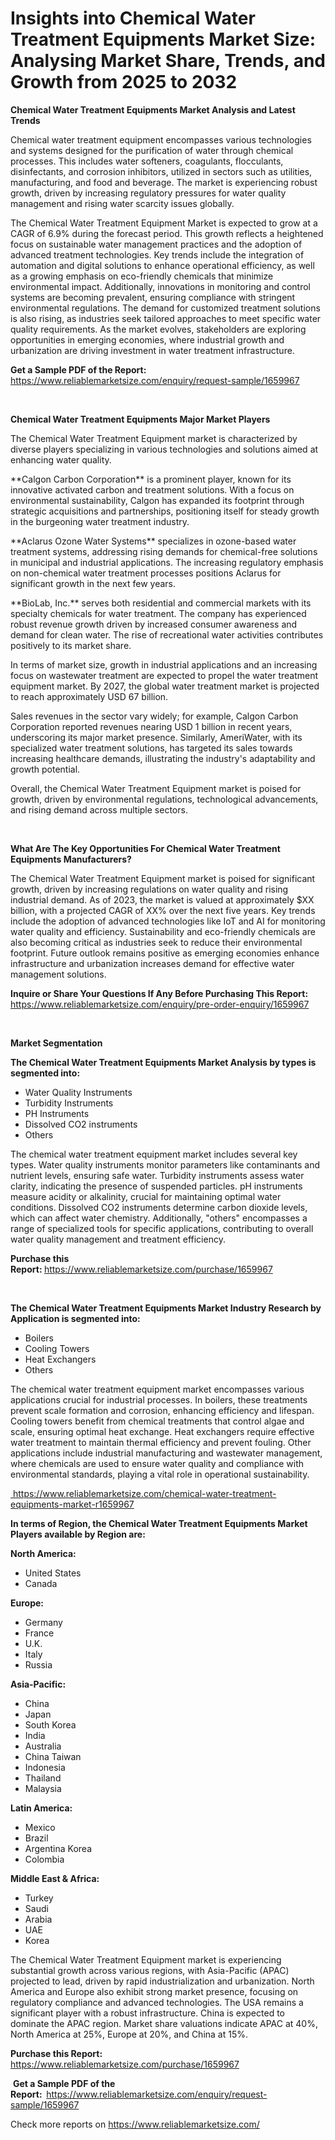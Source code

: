 <p><h1>Insights into Chemical Water Treatment Equipments Market Size: Analysing Market Share, Trends, and Growth from 2025 to 2032</h1></p><p><strong>Chemical Water Treatment Equipments Market Analysis and Latest Trends</strong></p>
<p><p>Chemical water treatment equipment encompasses various technologies and systems designed for the purification of water through chemical processes. This includes water softeners, coagulants, flocculants, disinfectants, and corrosion inhibitors, utilized in sectors such as utilities, manufacturing, and food and beverage. The market is experiencing robust growth, driven by increasing regulatory pressures for water quality management and rising water scarcity issues globally.</p><p>The Chemical Water Treatment Equipment Market is expected to grow at a CAGR of 6.9% during the forecast period. This growth reflects a heightened focus on sustainable water management practices and the adoption of advanced treatment technologies. Key trends include the integration of automation and digital solutions to enhance operational efficiency, as well as a growing emphasis on eco-friendly chemicals that minimize environmental impact. Additionally, innovations in monitoring and control systems are becoming prevalent, ensuring compliance with stringent environmental regulations. The demand for customized treatment solutions is also rising, as industries seek tailored approaches to meet specific water quality requirements. As the market evolves, stakeholders are exploring opportunities in emerging economies, where industrial growth and urbanization are driving investment in water treatment infrastructure.</p></p>
<p><strong>Get a Sample PDF of the Report:&nbsp;</strong> <a href="https://www.reliablemarketsize.com/enquiry/request-sample/1659967?utm_campaign=3112&utm_medium=2&utm_source=Github&utm_content=ia&utm_term=29032025&utm_id=chemical-water-treatment-equipments">https://www.reliablemarketsize.com/enquiry/request-sample/1659967</a></p>
<p>&nbsp;</p>
<p><strong>Chemical Water Treatment Equipments Major Market Players</strong></p>
<p><p>The Chemical Water Treatment Equipment market is characterized by diverse players specializing in various technologies and solutions aimed at enhancing water quality. </p><p>**Calgon Carbon Corporation** is a prominent player, known for its innovative activated carbon and treatment solutions. With a focus on environmental sustainability, Calgon has expanded its footprint through strategic acquisitions and partnerships, positioning itself for steady growth in the burgeoning water treatment industry.</p><p>**Aclarus Ozone Water Systems** specializes in ozone-based water treatment systems, addressing rising demands for chemical-free solutions in municipal and industrial applications. The increasing regulatory emphasis on non-chemical water treatment processes positions Aclarus for significant growth in the next few years.</p><p>**BioLab, Inc.** serves both residential and commercial markets with its specialty chemicals for water treatment. The company has experienced robust revenue growth driven by increased consumer awareness and demand for clean water. The rise of recreational water activities contributes positively to its market share.</p><p>In terms of market size, growth in industrial applications and an increasing focus on wastewater treatment are expected to propel the water treatment equipment market. By 2027, the global water treatment market is projected to reach approximately USD 67 billion.</p><p>Sales revenues in the sector vary widely; for example, Calgon Carbon Corporation reported revenues nearing USD 1 billion in recent years, underscoring its major market presence. Similarly, AmeriWater, with its specialized water treatment solutions, has targeted its sales towards increasing healthcare demands, illustrating the industry's adaptability and growth potential.</p><p>Overall, the Chemical Water Treatment Equipment market is poised for growth, driven by environmental regulations, technological advancements, and rising demand across multiple sectors.</p></p>
<p>&nbsp;</p>
<p><strong>What Are The Key Opportunities For Chemical Water Treatment Equipments Manufacturers?</strong></p>
<p><p>The Chemical Water Treatment Equipment market is poised for significant growth, driven by increasing regulations on water quality and rising industrial demand. As of 2023, the market is valued at approximately $XX billion, with a projected CAGR of XX% over the next five years. Key trends include the adoption of advanced technologies like IoT and AI for monitoring water quality and efficiency. Sustainability and eco-friendly chemicals are also becoming critical as industries seek to reduce their environmental footprint. Future outlook remains positive as emerging economies enhance infrastructure and urbanization increases demand for effective water management solutions.</p></p>
<p><strong>Inquire or Share Your Questions If Any Before Purchasing This Report:</strong> <a href="https://www.reliablemarketsize.com/enquiry/pre-order-enquiry/1659967?utm_campaign=3112&utm_medium=2&utm_source=Github&utm_content=ia&utm_term=29032025&utm_id=chemical-water-treatment-equipments">https://www.reliablemarketsize.com/enquiry/pre-order-enquiry/1659967</a></p>
<p>&nbsp;</p>
<p><strong>Market Segmentation</strong></p>
<p><strong>The Chemical Water Treatment Equipments Market Analysis by types is segmented into:</strong></p>
<p><ul><li>Water Quality Instruments</li><li>Turbidity Instruments</li><li>PH Instruments</li><li>Dissolved CO2 instruments</li><li>Others</li></ul></p>
<p><p>The chemical water treatment equipment market includes several key types. Water quality instruments monitor parameters like contaminants and nutrient levels, ensuring safe water. Turbidity instruments assess water clarity, indicating the presence of suspended particles. pH instruments measure acidity or alkalinity, crucial for maintaining optimal water conditions. Dissolved CO2 instruments determine carbon dioxide levels, which can affect water chemistry. Additionally, "others" encompasses a range of specialized tools for specific applications, contributing to overall water quality management and treatment efficiency.</p></p>
<p><strong>Purchase this Report:&nbsp;</strong><a href="https://www.reliablemarketsize.com/purchase/1659967?utm_campaign=3112&utm_medium=2&utm_source=Github&utm_content=ia&utm_term=29032025&utm_id=chemical-water-treatment-equipments">https://www.reliablemarketsize.com/purchase/1659967</a></p>
<p>&nbsp;</p>
<p><strong>The Chemical Water Treatment Equipments Market Industry Research by Application is segmented into:</strong></p>
<p><ul><li>Boilers</li><li>Cooling Towers</li><li>Heat Exchangers</li><li>Others</li></ul></p>
<p><p>The chemical water treatment equipment market encompasses various applications crucial for industrial processes. In boilers, these treatments prevent scale formation and corrosion, enhancing efficiency and lifespan. Cooling towers benefit from chemical treatments that control algae and scale, ensuring optimal heat exchange. Heat exchangers require effective water treatment to maintain thermal efficiency and prevent fouling. Other applications include industrial manufacturing and wastewater management, where chemicals are used to ensure water quality and compliance with environmental standards, playing a vital role in operational sustainability.</p></p>
<p><a href="https://www.reliablemarketsize.com/chemical-water-treatment-equipments-market-r1659967?utm_campaign=3112&utm_medium=2&utm_source=Github&utm_content=ia&utm_term=29032025&utm_id=chemical-water-treatment-equipments">&nbsp;https://www.reliablemarketsize.com/chemical-water-treatment-equipments-market-r1659967</a></p>
<p><strong>In terms of Region, the Chemical Water Treatment Equipments Market Players available by Region are:</strong></p>
<p>
    <p> <strong> North America: </strong>
        <ul>
            <li>United States</li>
            <li>Canada</li>
        </ul>
        </p> 
    <p> <strong> Europe: </strong>
        <ul>
            <li>Germany</li>
            <li>France</li>
            <li>U.K.</li>
            <li>Italy</li>
            <li>Russia</li>
        </ul>
        </p> 
    <p> <strong> Asia-Pacific: </strong>
        <ul>
            <li>China</li>
            <li>Japan</li>
            <li>South Korea</li>
            <li>India</li>
            <li>Australia</li>
            <li>China Taiwan</li>
            <li>Indonesia</li>
            <li>Thailand</li>
            <li>Malaysia</li>
        </ul>
        </p> 
    <p> <strong> Latin America: </strong>
        <ul>
            <li>Mexico</li>
            <li>Brazil</li>
            <li>Argentina Korea</li>
            <li>Colombia</li>
        </ul>
        </p> 
    <p> <strong> Middle East & Africa: </strong>
        <ul>
            <li>Turkey</li>
            <li>Saudi</li>
            <li>Arabia</li>
            <li>UAE</li>
            <li>Korea</li>
        </ul>
    </p>
    </p>
<p><p>The Chemical Water Treatment Equipment market is experiencing substantial growth across various regions, with Asia-Pacific (APAC) projected to lead, driven by rapid industrialization and urbanization. North America and Europe also exhibit strong market presence, focusing on regulatory compliance and advanced technologies. The USA remains a significant player with a robust infrastructure. China is expected to dominate the APAC region. Market share valuations indicate APAC at 40%, North America at 25%, Europe at 20%, and China at 15%.</p></p>
<p><strong>Purchase this Report: </strong><a href="https://www.reliablemarketsize.com/purchase/1659967?utm_campaign=3112&utm_medium=2&utm_source=Github&utm_content=ia&utm_term=29032025&utm_id=chemical-water-treatment-equipments">https://www.reliablemarketsize.com/purchase/1659967</a></p>
<p>&nbsp;<strong>Get a Sample PDF of the Report:&nbsp;&nbsp;</strong><a href="https://www.reliablemarketsize.com/enquiry/request-sample/1659967?utm_campaign=3112&utm_medium=2&utm_source=Github&utm_content=ia&utm_term=29032025&utm_id=chemical-water-treatment-equipments">https://www.reliablemarketsize.com/enquiry/request-sample/1659967</a></p>
<p><strong></strong></p>
<p>Check more reports on <a href="https://www.reliablemarketsize.com/?utm_campaign=3112&utm_medium=2&utm_source=Github&utm_content=ia&utm_term=29032025&utm_id=chemical-water-treatment-equipments">https://www.reliablemarketsize.com/</a></p>